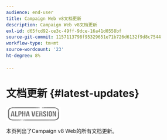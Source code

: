 ```yaml
---
audience: end-user
title: Campaign Web v8文档更新
description: Campaign Web v8文档更新
exl-id: d65fcd92-ce3c-49ff-9dce-16a41d0558bf
source-git-commit: 1157113798f95329651e71b726d6132f9d8c7544
workflow-type: tm+mt
source-wordcount: '23'
ht-degree: 8%

---
```


# 文档更新 {#latest-updates}

![](../assets/do-not-localize/badge.png)

本页列出了Campaign v8 Web的所有文档更新。
